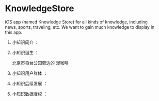 # KnowledgeStore
iOS app (named Knowledge Store) for all kinds of knowledge, including news, sports, traveling, etc. 
We want to gain much knowledge to display in this app.

1. 小知识简介 ：

2. 小知识诞生 ：

    北京市将台公园旁边的 漫咖啡

3. 小知识用户群体 ：

4. 小知识后续发展 ：

5. 小知识数据版权 ：

